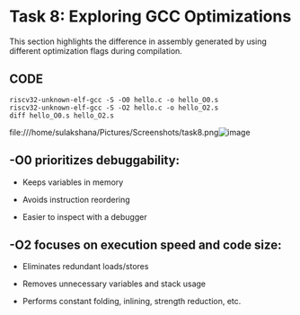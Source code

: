 # Task 8: Exploring GCC Optimizations
This section highlights the difference in assembly generated by using different optimization flags during compilation.

## CODE
```
riscv32-unknown-elf-gcc -S -O0 hello.c -o hello_O0.s
riscv32-unknown-elf-gcc -S -O2 hello.c -o hello_O2.s
diff hello_O0.s hello_O2.s
```
file:///home/sulakshana/Pictures/Screenshots/task8.png![image](https://github.com/user-attachments/assets/464d5a18-8b07-4587-a288-f1c38ea1d883)

## -O0 prioritizes debuggability:

* Keeps variables in memory

* Avoids instruction reordering

* Easier to inspect with a debugger

## -O2 focuses on execution speed and code size:

* Eliminates redundant loads/stores

* Removes unnecessary variables and stack usage

* Performs constant folding, inlining, strength reduction, etc.



